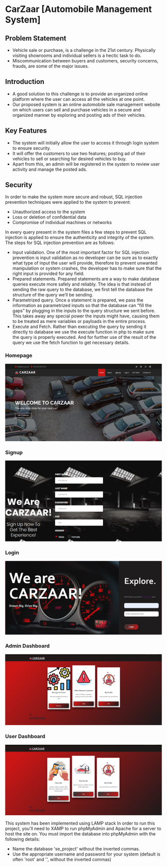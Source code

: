 # CarZaar [Automobile Management System]

## Problem Statement
* Vehicle sale or purchase, is a challenge in the 21st century. Physically visiting showrooms and individual sellers is a hectic task to do. 
* Miscommunication between buyers and customers, security concerns, frauds, are some of the major issues.

## Introduction
* A good solution to this challenge is to provide an organized online platform where the user can access all the vehicles at one point.
* Our proposed system is an online automobile sale management website on which users can sell and purchase vehicles in a secure and organized manner by exploring and posting ads of their vehicles.

## Key Features
* The system will initially allow the user to access it through login system to ensure security. 
* It will offer the customers to use two features; posting ad of their vehicles to sell or searching for desired vehicles to buy. 
* Apart from this, an admin will be registered in the system to review user activity and manage the posted ads.

## Security
In order to make the system more secure and robust, SQL injection prevention techniques were applied to the system to prevent:
* Unauthorized access to the system
* Loss or deletion of confidential data
* Compromise of individual machines or networks

In every query present in the system files a few steps to prevent SQL injection is applied to ensure the authenticity and integrity of the system.
The steps for SQL injection prevention are as follows:
* Input validation.
  One of the most important factor for SQL injection prevention is input validation as no developer can be sure as to exactly what type of input the
  user will provide, therefore to prevent unwanted manipulation or system crashes, the developer has to make sure that the right input is provided for any field.
* Prepared statements.
  Prepared statements are a way to make database queries execute more safely and reliably. The idea is that instead of sending the raw query to the database,
  we first tell the database the structure of the query we’ll be sending.
* Parametrized query.
  Once a statement is prepared, we pass the information as parametrized inputs so that the database can “fill the gaps” by plugging in the inputs to the query
  structure we sent before. This takes away any special power the inputs might have, causing them to be treated as mere variables or payloads in the entire process.
* Execute and Fetch.
  Rather than executing the query by sending it directly to database we use the execute function in php to make sure the query is properly executed. And for further
  use of the result of the query we use the fetch function to get necessary details.


### Homepage
![Webpage 1](screenshots/Picture1.png)  

### Signup
![Webpage 1](screenshots/Picture2.png)  

### Login
![Webpage 1](screenshots/Picture3.png)

### Admin Dashboard
![Webpage 1](screenshots/Picture5.png)

### User Dashboard
![Webpage 1](screenshots/Picture6.png)

This system has been implemented using LAMP stack
In order to run this project, you'll need to XAMP to run phpMyAdmin and Apache for a server to host the site on.
You must import the database into phpMyAdmin with the following details:
* Name the database 'se_project' without the inverted commas.
* Use the appropriate username and password for your system (default is often 'root' and '', without the inverted commas)
